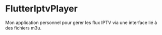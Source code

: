 # FlutterIptvPlayer
Mon application personnel pour gérer les flux IPTV via une interface lié à des fichiers m3u.
